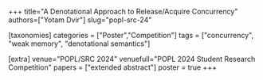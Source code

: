 +++
title="A Denotational Approach to Release/Acquire Concurrency"
authors=["Yotam Dvir"]
slug="popl-src-24"

[taxonomies]
categories = ["Poster","Competition"]
tags = ["concurrency", "weak memory", "denotational semantics"]

[extra]
venue="POPL/SRC 2024"
venuefull="POPL 2024 Student Research Competition"
papers = ["extended abstract"]
poster = true
+++
